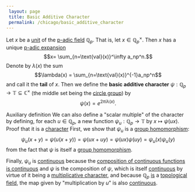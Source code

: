 ```yaml
---
 layout: page
 title: Basic Additive Character
 permalink: /chicago/basic_additive_character
---
```

Let $x$ be a [unit](https://mathgloss.github.io/MathGloss/unit_of_a_ring) of the [p-adic field](https://mathgloss.github.io/MathGloss/p-adic_field) $\mathbb Q_p$. That is, let $x\in\mathbb Q_p^\times$. Then $x$ has a unique [p-adic expansion](https://mathgloss.github.io/MathGloss/p-adic_expansion_is_unique) $$x= \sum_{n=\text{val}(x)}^\infty a_np^n.$$ Denote by $\lambda(x)$ the sum $$\lambda(x) = \sum_{n=\text{val}(x)}^{-1}a_np^n$$ and call it the **tail** of $x$. Then we define the **basic additive character** $\psi:\mathbb Q_p\to \mathbb T\subseteq \mathbb C^\times$ (the middle set being the [circle group](https://mathgloss.github.io/MathGloss/circle_group)) by $$\psi(x) = e^{2\pi i \lambda(x)}.$$


 Auxiliary definition
We can also define a "scalar multiple" of the character by defining, for each $u\in\mathbb Q_p$, a new function $\psi_u:\mathbb Q_p\to \mathbb T$ by $x\mapsto \psi(ux)$.  
 Proof that it is a [character](https://mathgloss.github.io/MathGloss/multiplicative_character)
First, we show that $\psi_u$ is a [group homomorphism](https://mathgloss.github.io/MathGloss/group_homomorphism): $$\psi_u(x+y) = \psi(u(x+y)) = \psi(ux+uy) = \psi(ux)\psi(uy) = \psi_u(x)\psi_u(y)$$ from the fact that $\psi$ is itself a [group homomorphism](https://mathgloss.github.io/MathGloss/group_homomorphism). 

Finally, $\psi_u$ is [continuous](https://mathgloss.github.io/MathGloss/continuous) because the [composition of continuous functions is continuous](https://mathgloss.github.io/MathGloss/composition_of_continuous_functions_is_continuous) and $\psi$ is the composition of $\psi$, which is itself [continuous](https://mathgloss.github.io/MathGloss/continuous) by virtue of it being a [multiplicative character](https://mathgloss.github.io/MathGloss/multiplicative_character), and because $\mathbb Q_p$ [is](https://mathgloss.github.io/MathGloss/Qp_is_a_topological_field) a [topological field](https://mathgloss.github.io/MathGloss/topological_field), the map given by "multiplication by $u$" is also [continuous](https://mathgloss.github.io/MathGloss/continuous). 